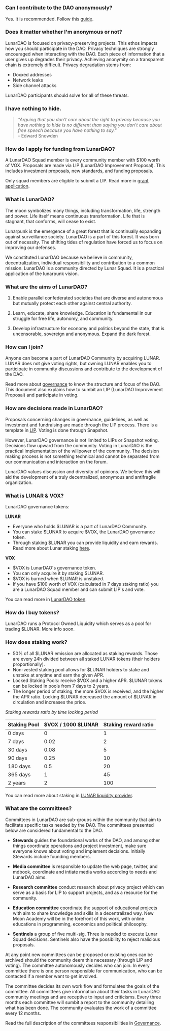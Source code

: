 # 
# 
### Can I contribute to the DAO anonymously?
Yes. It is recommended. Follow this
[guide](./anonymizing_assets.md).

### Does it matter whether I'm anonymous or not?

LunarDAO is focused on privacy-preserving projects. This ethos impacts
how you should participate in the DAO. Privacy techniques are strongly
encouraged when interacting with the DAO.  Each piece of information
that a user gives up degrades their privacy. Achieving anonymity on a
transparent chain is extremely difficult.  Privacy degradation stems from:

- Doxxed addresses
- Network leaks
- Side channel attacks

LunarDAO participants should solve for all of these threats.

### I have nothing to hide.

>*“Arguing that you don't care about the right to privacy because you have nothing to hide is no different than saying you don't care about free speech because you have nothing to say."*
<br>- Edward Snowden</br> 

### How do I apply for funding from LunarDAO?

A LunarDAO Squad member is every community member with $100 worth of
VOX. Proposals are made via LIP (LunarDAO Improvement Proposal). This
includes investment proposals, new standards, and funding proposals.

Only squad members are eligible to submit a LIP. Read more in [grant
application](./grant_application.md).

### What is LunarDAO?

The moon symbolizes many things, including transformation, life,
strength and power. Life itself means continuous transformation. Life
that is stagnant, that conforms, will cease to exist.

Lunarpunk is the emergence of a great forest that is continually expanding
against surveillance society. LunarDAO is a part of this forest. It was
born out of necessity. The shifting tides of regulation have forced us to
focus on improving our defenses.

We constituted LunarDAO because we believe in community, decentralization,
individual responsibility and contribution to a common mission. LunarDAO
is a community directed by Lunar Squad. It is a practical application
of the lunarpunk vision.

### What are the aims of LunarDAO?

1. Enable parallel confederated societies that are diverse and autonomous
but mutually protect each other against central authority.

2. Learn, educate, share knowledge. Education is fundamental in our
struggle for free life, autonomy, and community.

3. Develop infrastructure for economy and politics beyond the state,
that is uncensorable, sovereign and anonymous. Expand the dark forest.

### How can I join?

Anyone can become a part of LunarDAO Community by acquiring LUNAR. LUNAR
does not give voting rights, but owning LUNAR enables you to participate
in community discussions and contribute to the development of the DAO.

Read more about [governance](./governance.md) to know
the structure and focus of the DAO. This document also explains how to
sumbit an LIP (LunarDAO Improvement Proposal) and participate in voting.

### How are decisions made in LunarDAO?

Proposals concerning changes in governance, guidelines, as well as
investment and fundraising are made through the LIP process. There is
a template in [LIP](./lip-0001.md). Voting
is done through Snapshot.

However, LunarDAO governance is not limited to LIPs or Snapshot
voting. Decisions flow upward from the community. Voting in LunarDAO
is the practical implementation of the willpower of the community. The
decision making process is not something technical and cannot be separated
from our communication and interaction on the forum.

LunarDAO values discussion and diversity of opinions. We believe this will
aid the development of a truly decentralized, anonymous and antifragile
organization.

### What is LUNAR & VOX?

LunarDAO governance tokens:

**LUNAR**

- Everyone who holds $LUNAR is a part of LunarDAO Community.
- You can stake $LUNAR to acquire $VOX, the LunarDAO governance token.
- Through staking $LUNAR you can provide liquidity and earn rewards. Read
more about Lunar staking [here](./lunar_staking.md).

**VOX**

- $VOX is LunarDAO's governance token.
- You can only acquire it by staking $LUNAR.
- $VOX is burned when $LUNAR is unstaked.
- If you have $100 worth of VOX (calculated in 7 days staking ratio)
you are a LunarDAO Squad member and can submit LIP's and vote.

You can read more in [LunarDAO token](./tokens.md).

### How do I buy tokens?

LunarDAO runs a Protocol Owned Liquidity which serves as a pool for
trading $LUNAR. More info soon.

### How does staking work?

* 50% of all $LUNAR emission are allocated as staking rewards. Those
are every 24h divided between all staked LUNAR tokens (their holders
proportionally).
* Non-vested staking pool allows for $LUNAR holders to stake and unstake
at anytime and earn the given APR.
* Locked Staking Pools: receive $VOX and a higher APR. $LUNAR tokens
can be locked in pools from 7 days to 2 years.
* The longer period of staking, the more $VOX is received, and the
higher the APR ratio. Locking $LUNAR decreased the amount of $LUNAR in
circulation and increases the price.

*Staking rewards ratio by time locking period*

| **Staking Pool** | **$VOX / 1000 $LUNAR** | **Staking reward ratio** |
| --- | --- | --- |
| 0 days | 0 | 1 |
| 7 days | 0.02 | 2 |
| 30 days | 0.08 | 5 |
| 90 days | 0.25 | 10 |
| 180 days | 0.5 | 20 |
| 365 days | 1 | 45 |
| 2 years | 2 | 100 |

You can read more about staking in [LUNAR liquidity provider](./lunar_lp.md).

### What are the committees?

Committees in LunarDAO are sub-groups within the community that aim to
facilitate specific tasks needed by the DAO.
The committees presented below are considered fundamental to the DAO.

- **Stewards** guides the foundational works of the DAO, and among other things 
coordinate operations and project investment, make sure everyone knows about 
voting and implement decisions. Initially Stewards include founding members.

- **Media committee** is responsible to update the web page, twitter, and mdbook, 
coordinate and intiate media works according to needs and LunarDAO aims.

- **Research committee** conduct research about privacy project which can 
serve as a basis for LIP to support projects, and as a resource for the community.

- **Education committee** coordinate the support of educational 
projects with aim to share knowledge and skills in a decentralized way. 
New Moon Academy will be in the forefront of this work, with online educations in 
programming, economics and political philosophy. 

- **Sentinels** a group of five multi-sig. Three is needed to execute 
Lunar Squad decisions. Sentinels also have the possibility to reject malicious proposals.

At any point new committees can be proposed or existing ones can be
archived should the community deem this necessary (through LIP and
voting). The committee autonomously decides who can join. In every
committee there is one person responsible for communication, who can be
contacted if a member want to get involved.

The committee decides its own work flow and formulates the goals of the
committee. All committees give information about their tasks in LunarDAO
community meetings and are receptive to input and criticisms. Every three
months each committee will sumbit a report to the community detailing
what has been done. The community evaluates the work of a committee
every 12 months.

Read the full description of the committees responsibilities in [Governance](./governance.md).


